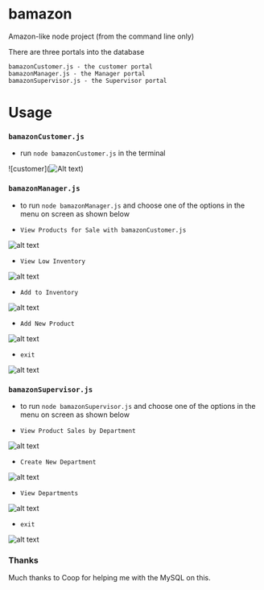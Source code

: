 # bamazon

Amazon-like node project (from the command line only)

There are three portals into the database
```
bamazonCustomer.js - the customer portal
bamazonManager.js - the Manager portal
bamazonSupervisor.js - the Supervisor portal
```

# Usage
### `bamazonCustomer.js`
- run `node bamazonCustomer.js` in the terminal

![customer](![Alt text](https://monosnap.com/image/QXUI8XYJMY7T9ZCTxgzQng41kbssQr))

### `bamazonManager.js`
- to run `node bamazonManager.js` and choose one of the options in the menu on screen as shown below

- `View Products for Sale with bamazonCustomer.js`

![alt text]()
- `View Low Inventory`

![alt text](https://i.imgur.com/JGoArVj.gif)
- `Add to Inventory`

![alt text](https://i.imgur.com/XKh1ju4.gif)
- `Add New Product`

![alt text](https://i.imgur.com/iLuL3ml.gif)
- `exit`

![alt text](https://i.imgur.com/fsmAChj.gif)

### `bamazonSupervisor.js`
- to run `node bamazonSupervisor.js` and choose one of the options in the menu on screen as shown below

- `View Product Sales by Department`

![alt text](https://i.imgur.com/8QZBrwA.gif)
- `Create New Department`

![alt text](https://i.imgur.com/f1iCSVE.gif)
- `View Departments`

![alt text](https://i.imgur.com/H7PkeAB.gif)
- `exit`

![alt text](https://i.imgur.com/TNc5z0s.gif)

### Thanks
Much thanks to Coop for helping me with the MySQL on this.